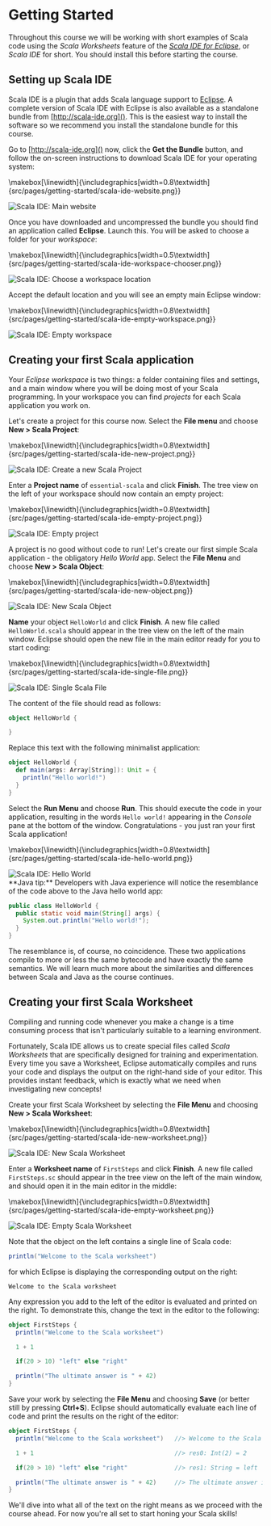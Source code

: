 # Getting Started


Throughout this course we will be working with short examples of Scala code using the *Scala Worksheets* feature of the *[Scala IDE for Eclipse]*, or *Scala IDE* for short. You should install this before starting the course.

[Scala IDE for Eclipse]: http://scala-ide.org

## Setting up Scala IDE

Scala IDE is a plugin that adds Scala language support to [Eclipse](http://eclipse.org). A complete version of Scala IDE with Eclipse is also available as a standalone bundle from [http://scala-ide.org](). This is the easiest way to install the software so we recommend you install the standalone bundle for this course.

Go to [http://scala-ide.org]() now, click the **Get the Bundle** button, and follow the on-screen instructions to download Scala IDE for your operating system:

\makebox[\linewidth]{\includegraphics[width=0.8\textwidth]{src/pages/getting-started/scala-ide-website.png}}

<div class="row figure">
<div class="col-sm-10 col-sm-offset-1 col-md-8 col-md-offset-2 text-center">
<img src="src/pages/getting-started/scala-ide-website.png" alt="Scala IDE: Main website" />
</div>
</div>

Once you have downloaded and uncompressed the bundle you should find an application called **Eclipse**. Launch this. You will be asked to choose a folder for your *workspace*:

\makebox[\linewidth]{\includegraphics[width=0.5\textwidth]{src/pages/getting-started/scala-ide-workspace-chooser.png}}

<div class="row figure">
<div class="col-xs-8 col-xs-offset-2 col-md-6 col-md-offset-3 text-center">
<img src="src/pages/getting-started/scala-ide-workspace-chooser.png" alt="Scala IDE: Choose a workspace location" />
</div>
</div>

Accept the default location and you will see an empty main Eclipse window:

\makebox[\linewidth]{\includegraphics[width=0.8\textwidth]{src/pages/getting-started/scala-ide-empty-workspace.png}}

<div class="row figure">
<div class="col-sm-10 col-sm-offset-1 col-md-8 col-md-offset-2 text-center">
<img src="src/pages/getting-started/scala-ide-empty-workspace.png" alt="Scala IDE: Empty workspace" />
</div>
</div>

## Creating your first Scala application

Your *Eclipse workspace* is two things: a folder containing files and settings, and a main window where you will be doing most of your Scala programming. In your workspace you can find *projects* for each Scala application you work on.

Let's create a project for this course now. Select the **File menu** and choose **New > Scala Project**:

\makebox[\linewidth]{\includegraphics[width=0.8\textwidth]{src/pages/getting-started/scala-ide-new-project.png}}

<div class="row figure">
<div class="col-sm-10 col-sm-offset-1 col-md-8 col-md-offset-2 text-center">
<img src="src/pages/getting-started/scala-ide-new-project.png" alt="Scala IDE: Create a new Scala Project" />
</div>
</div>

Enter a **Project name** of `essential-scala` and click **Finish**. The tree view on the left of your workspace should now contain an empty project:

\makebox[\linewidth]{\includegraphics[width=0.8\textwidth]{src/pages/getting-started/scala-ide-empty-project.png}}

<div class="row figure">
<div class="col-sm-10 col-sm-offset-1 col-md-8 col-md-offset-2 text-center">
<img src="src/pages/getting-started/scala-ide-empty-project.png" alt="Scala IDE: Empty project" />
</div>
</div>

A project is no good without code to run! Let's create our first simple Scala application - the obligatory *Hello World* app. Select the **File Menu** and choose **New > Scala Object**:

\makebox[\linewidth]{\includegraphics[width=0.8\textwidth]{src/pages/getting-started/scala-ide-new-object.png}}

<div class="row figure">
<div class="col-sm-10 col-sm-offset-1 col-md-8 col-md-offset-2 text-center">
<img src="src/pages/getting-started/scala-ide-new-object.png" alt="Scala IDE: New Scala Object" />
</div>
</div>

**Name** your object `HelloWorld` and click **Finish**. A new file called `HelloWorld.scala` should appear in the tree view on the left of the main window. Eclipse should open the new file in the main editor ready for you to start coding:

\makebox[\linewidth]{\includegraphics[width=0.8\textwidth]{src/pages/getting-started/scala-ide-single-file.png}}

<div class="row figure">
<div class="col-sm-10 col-sm-offset-1 col-md-8 col-md-offset-2 text-center">
<img src="src/pages/getting-started/scala-ide-single-file.png" alt="Scala IDE: Single Scala File" />
</div>
</div>

The content of the file should read as follows:

~~~ scala
object HelloWorld {

}
~~~

Replace this text with the following minimalist application:

~~~ scala
object HelloWorld {
  def main(args: Array[String]): Unit = {
    println("Hello world!")
  }
}
~~~

Select the **Run Menu** and choose **Run**. This should execute the code in your application, resulting in the words `Hello world!` appearing in the *Console* pane at the bottom of the window. Congratulations - you just ran your first Scala application!

\makebox[\linewidth]{\includegraphics[width=0.8\textwidth]{src/pages/getting-started/scala-ide-hello-world.png}}

<div class="row figure">
<div class="col-sm-10 col-sm-offset-1 col-md-8 col-md-offset-2 text-center">
<img src="src/pages/getting-started/scala-ide-hello-world.png" alt="Scala IDE: Hello World" />
</div>
</div>

<div class="alert alert-info">
**Java tip:** Developers with Java experience will notice the resemblance of the code above to the Java hello world app:

~~~java
public class HelloWorld {
  public static void main(String[] args) {
    System.out.println("Hello world!");
  }
}
~~~

The resemblance is, of course, no coincidence. These two applications compile to more or less the same bytecode and have exactly the same semantics. We will learn much more about the similarities and differences between Scala and Java as the course continues.
</div>

## Creating your first Scala Worksheet

Compiling and running code whenever you make a change is a time consuming process that isn't particularly suitable to a learning environment.

Fortunately, Scala IDE allows us to create special files called *Scala Worksheets* that are specifically designed for training and experimentation. Every time you save a Worksheet, Eclipse automatically compiles and runs your code and displays the output on the right-hand side of your editor. This provides instant feedback, which is exactly what we need when investigating new concepts!

Create your first Scala Worksheet by selecting the **File Menu** and choosing **New > Scala Worksheet**:

\makebox[\linewidth]{\includegraphics[width=0.8\textwidth]{src/pages/getting-started/scala-ide-new-worksheet.png}}

<div class="row figure">
<div class="col-sm-10 col-sm-offset-1 col-md-8 col-md-offset-2 text-center">
<img src="src/pages/getting-started/scala-ide-new-worksheet.png" alt="Scala IDE: New Scala Worksheet" />
</div>
</div>

Enter a **Worksheet name** of `FirstSteps` and click **Finish**. A new file called `FirstSteps.sc` should appear in the tree view on the left of the main window, and should open it in the main editor in the middle:

\makebox[\linewidth]{\includegraphics[width=0.8\textwidth]{src/pages/getting-started/scala-ide-empty-worksheet.png}}

<div class="row figure">
<div class="col-sm-10 col-sm-offset-1 col-md-8 col-md-offset-2 text-center">
<img src="src/pages/getting-started/scala-ide-empty-worksheet.png" alt="Scala IDE: Empty Scala Worksheet" />
</div>
</div>

Note that the object on the left contains a single line of Scala code:

~~~ scala
println("Welcome to the Scala worksheet")
~~~

for which Eclipse is displaying the corresponding output on the right:

~~~
Welcome to the Scala worksheet
~~~

Any expression you add to the left of the editor is evaluated and printed on the right. To demonstrate this, change the text in the editor to the following:

~~~ scala
object FirstSteps {
  println("Welcome to the Scala worksheet")

  1 + 1

  if(20 > 10) "left" else "right"

  println("The ultimate answer is " + 42)
}
~~~

Save your work by selecting the **File Menu** and choosing **Save** (or better still by pressing **Ctrl+S**). Eclipse should automatically evaluate each line of code and print the results on the right of the editor:

~~~ scala
object FirstSteps {
  println("Welcome to the Scala worksheet")   //> Welcome to the Scala worksheet

  1 + 1                                       //> res0: Int(2) = 2

  if(20 > 10) "left" else "right"             //> res1: String = left

  println("The ultimate answer is " + 42)     //> The ultimate answer is 42
}
~~~

We'll dive into what all of the text on the right means as we proceed with the course ahead. For now you're all set to start honing your Scala skills!
